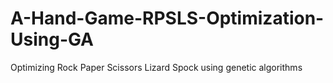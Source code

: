 # A-Hand-Game-RPSLS-Optimization-Using-GA
Optimizing Rock Paper Scissors Lizard Spock using genetic algorithms
